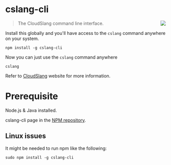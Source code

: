 # cslang-cli

<img align="right" src="http://www.openscore.io/images/logos/score_logo_50x50.b6824b20.png">

> The CloudSlang command line interface.

Install this globally and you'll have access to the `cslang` command anywhere on your system.

```shell
npm install -g cslang-cli
```

Now you can just use the `cslang` command anywhere

```shell
cslang
```

Refer to [CloudSlang](http://cloudslang.io) website for more information.

# Prerequisite
Node.js & Java installed.

cslang-cli page in the [NPM repository](https://www.npmjs.com/package/cslang-cli).

## Linux issues
It might be needed to run npm like the following:

```shell
sudo npm install -g cslang-cli
```
